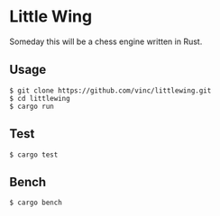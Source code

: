 Little Wing
===========

Someday this will be a chess engine written in Rust.


Usage
-----

    $ git clone https://github.com/vinc/littlewing.git
    $ cd littlewing
    $ cargo run


Test
----

    $ cargo test


Bench
-----

    $ cargo bench
